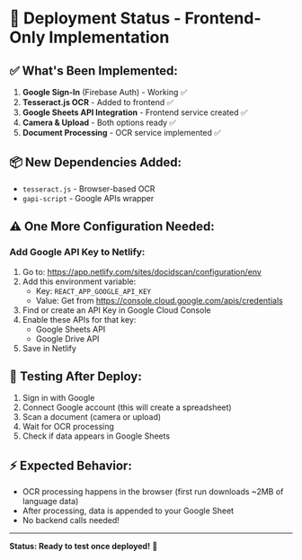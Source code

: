 # 🚀 Deployment Status - Frontend-Only Implementation

## ✅ What's Been Implemented:

1. **Google Sign-In** (Firebase Auth) - Working ✅
2. **Tesseract.js OCR** - Added to frontend ✅
3. **Google Sheets API Integration** - Frontend service created ✅
4. **Camera & Upload** - Both options ready ✅
5. **Document Processing** - OCR service implemented ✅

## 📦 New Dependencies Added:
- `tesseract.js` - Browser-based OCR
- `gapi-script` - Google APIs wrapper

## ⚠️ One More Configuration Needed:

### Add Google API Key to Netlify:

1. Go to: https://app.netlify.com/sites/docidscan/configuration/env
2. Add this environment variable:
   - Key: `REACT_APP_GOOGLE_API_KEY`
   - Value: Get from https://console.cloud.google.com/apis/credentials
3. Find or create an API Key in Google Cloud Console
4. Enable these APIs for that key:
   - Google Sheets API
   - Google Drive API
5. Save in Netlify

## 🧪 Testing After Deploy:

1. Sign in with Google
2. Connect Google account (this will create a spreadsheet)
3. Scan a document (camera or upload)
4. Wait for OCR processing
5. Check if data appears in Google Sheets

## ⚡ Expected Behavior:

- OCR processing happens in the browser (first run downloads ~2MB of language data)
- After processing, data is appended to your Google Sheet
- No backend calls needed!

---

**Status: Ready to test once deployed!** 🎉

